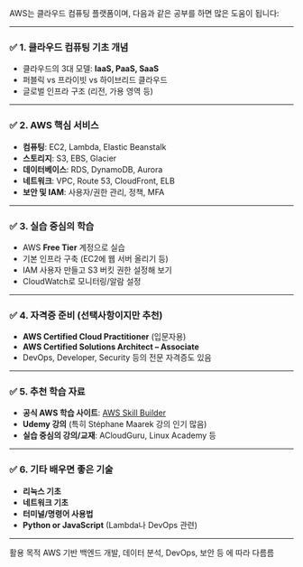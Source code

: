 AWS는 클라우드 컴퓨팅 플랫폼이며, 다음과 같은 공부를 하면 많은 도움이 됩니다:

---

### ✅ **1. 클라우드 컴퓨팅 기초 개념**

* 클라우드의 3대 모델: **IaaS, PaaS, SaaS**
* 퍼블릭 vs 프라이빗 vs 하이브리드 클라우드
* 글로벌 인프라 구조 (리전, 가용 영역 등)

---

### ✅ **2. AWS 핵심 서비스**

* **컴퓨팅**: EC2, Lambda, Elastic Beanstalk
* **스토리지**: S3, EBS, Glacier
* **데이터베이스**: RDS, DynamoDB, Aurora
* **네트워크**: VPC, Route 53, CloudFront, ELB
* **보안 및 IAM**: 사용자/권한 관리, 정책, MFA

---

### ✅ **3. 실습 중심의 학습**

* AWS **Free Tier** 계정으로 실습
* 기본 인프라 구축 (EC2에 웹 서버 올리기 등)
* IAM 사용자 만들고 S3 버킷 권한 설정해 보기
* CloudWatch로 모니터링/알람 설정

---

### ✅ **4. 자격증 준비 (선택사항이지만 추천)**

* **AWS Certified Cloud Practitioner** (입문자용)
* **AWS Certified Solutions Architect – Associate**
* DevOps, Developer, Security 등의 전문 자격증도 있음

---

### ✅ **5. 추천 학습 자료**

* **공식 AWS 학습 사이트**: [AWS Skill Builder](https://explore.skillbuilder.aws/)
* **Udemy 강의** (특히 Stéphane Maarek 강의 인기 많음)
* **실습 중심의 강의/교재**: ACloudGuru, Linux Academy 등

---

### ✅ **6. 기타 배우면 좋은 기술**

* **리눅스 기초**
* **네트워크 기초**
* **터미널/명령어 사용법**
* **Python or JavaScript** (Lambda나 DevOps 관련)

---

활용 목적 AWS 기반 백엔드 개발, 데이터 분석, DevOps, 보안 등 에 따라 다름름